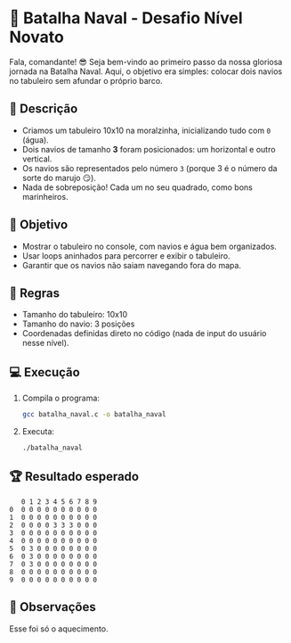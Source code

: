 
# 🚢 Batalha Naval - Desafio Nível Novato

Fala, comandante! 😎
Seja bem-vindo ao primeiro passo da nossa gloriosa jornada na Batalha Naval. Aqui, o objetivo era simples:
colocar dois navios no tabuleiro sem afundar o próprio barco.

## 📜 Descrição
- Criamos um tabuleiro 10x10  na moralzinha, inicializando tudo com `0` (água).
- Dois navios de tamanho **3** foram posicionados: um horizontal e outro vertical.
- Os navios são representados pelo número `3` (porque 3 é o número da sorte do marujo 😏).
- Nada de sobreposição! Cada um no seu quadrado, como bons marinheiros.

## 🎯 Objetivo
- Mostrar o tabuleiro no console, com navios e água bem organizados.
- Usar loops aninhados para percorrer e exibir o tabuleiro.
- Garantir que os navios não saiam navegando fora do mapa.

## 📌 Regras
- Tamanho do tabuleiro: 10x10
- Tamanho do navio: 3 posições
- Coordenadas definidas direto no código (nada de input do usuário nesse nível).

## 💻 Execução
1. Compila o programa:
   ```bash
   gcc batalha_naval.c -o batalha_naval
   ```
2. Executa:
   ```bash
   ./batalha_naval
   ```

## 🏆 Resultado esperado
```
   0 1 2 3 4 5 6 7 8 9
0  0 0 0 0 0 0 0 0 0 0
1  0 0 0 0 0 0 0 0 0 0
2  0 0 0 0 3 3 3 0 0 0
3  0 0 0 0 0 0 0 0 0 0
4  0 0 0 0 0 0 0 0 0 0
5  0 3 0 0 0 0 0 0 0 0
6  0 3 0 0 0 0 0 0 0 0
7  0 3 0 0 0 0 0 0 0 0
8  0 0 0 0 0 0 0 0 0 0
9  0 0 0 0 0 0 0 0 0 0
```

## 🏁 Observações
Esse foi só o aquecimento.
